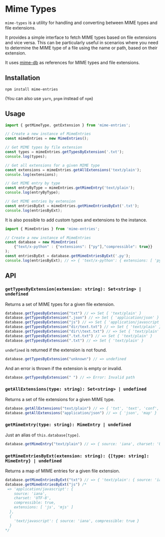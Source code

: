 # Mime Types

`mime-types` is a utility for handling and converting between MIME types and file extensions. 

It provides a simple interface to fetch MIME types based on file extensions and vice versa. This can be particularly useful in scenarios where you need to determine the MIME type of a file using the name or path, based on their extension.

It uses [mime-db](https://github.com/jshttp/mime-db) as references for MIME types and file extensions.

## Installation

```
npm install mime-entries
```

(You can also use `yarn`, `pnpm` instead of `npm`)

## Usage

```typescript
import { getMimeType, getExtension } from 'mime-entries';

// Create a new instance of MimeEntries
const mimeEntries = new MimeEntries();

// Get MIME types by file extension
const types = mimeEntries.getTypesByExtension('.txt');
console.log(types);

// Get all extensions for a given MIME type
const extensions = mimeEntries.getAllExtensions('text/plain');
console.log(extensions);

// Get MIME entry by type
const entryByType = mimeEntries.getMimeEntry('text/plain');
console.log(entryByType);

// Get MIME entries by extension
const entriesByExt = mimeEntries.getMimeEntriesByExt('.txt');
console.log(entriesByExt);
```

It is also possible to add custom types and extensions to the instance.

```typescript
import { MimeEntries } from 'mime-entries';

// Create a new instance of MimeEntries
const database = new MimeEntries(
	{"text/x-python" : {"extensions": ["py"],"compressible": true}}
);
const entriesByExt = database.getMimeEntriesByExt('.py');
console.log(entriesByExt); // => { 'text/x-python': { extensions: [ 'py' ], compressible: true } }
```

## API

### `getTypesByExtension(extension: string): Set<string> | undefined`
Returns a set of MIME types for a given file extension.

```typescript
database.getTypesByExtension("txt") // => Set { 'text/plain' }
database.getTypesByExtension(".json") // => Set { 'application/json' }
database.getTypesByExtension("js") // => Set { 'application/javascript', 'text/javascript' }
database.getTypesByExtension("dir/text.txt") // => Set { 'text/plain' }
database.getTypesByExtension("dir\\text.txt") // => Set { 'text/plain' }
database.getTypesByExtension(".txt.txt") // => Set { 'text/plain' }
database.getTypesByExtension(".txt") // => Set { 'text/plain' }
```

`undefined` is returned if the extension is not found.

```typescript
database.getTypesByExtension("unknown") // => undefined
```

And an error is thrown if the extension is empty or invalid.

```typescript
database.getTypesByExtension(" ") // => Error: Invalid path
```

### `getAllExtensions(type: string): Set<string> | undefined`
Returns a set of file extensions for a given MIME type.

```typescript
database.getAllExtensions("text/plain") // => { 'txt', 'text', 'conf', 'def', 'list', 'log', 'in', 'ini' }
database.getAllExtensions("application/json") // => { 'json', 'map' }
```

### `getMimeEntry(type: string): MimeEntry | undefined`

Just an alias of `this.database[type]`.

```typescript
database.getMimeEntry("text/plain") // => { source: 'iana', charset: 'UTF-8', compressible: true, extensions: [ 'txt', 'text', 'conf', 'def', 'list', 'log', 'in', 'ini' ] }
```

### `getMimeEntriesByExt(extension: string): {[type: string]: MimeEntry} | undefined`

Returns a map of MIME entries for a given file extension.

```typescript
database.getMimeEntriesByExt("txt") // => { 'text/plain': { source: 'iana', charset: 'UTF-8', compressible: true, extensions: [ 'txt', 'text', 'conf', 'def', 'list', 'log', 'in', 'ini' ] } }
database.getMimeEntriesByExt("js") /*
 => 'application/javascript': {
    source: 'iana',
    charset: 'UTF-8',
    compressible: true,
    extensions: [ 'js', 'mjs' ]
  },
  {
	'text/javascript': { source: 'iana', compressible: true }
  }
*/
```
